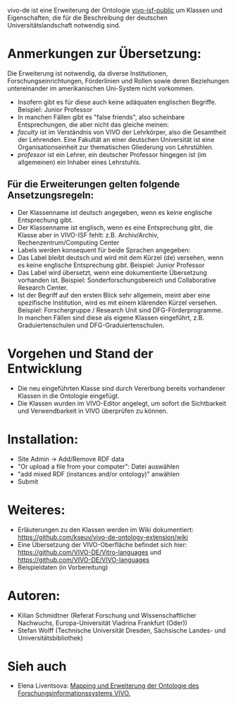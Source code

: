vivo-de ist eine Erweiterung der Ontologie [vivo-isf-public](https://github.com/openrif/vivo-isf-ontology) um Klassen und Eigenschaften, die für die Beschreibung der deutschen Universitätslandschaft notwendig sind.

# Anmerkungen zur Übersetzung:

Die Erweiterung ist notwendig, da diverse Institutionen, Forschungseinrichtungen, Förderlinien und Rollen sowie deren Beziehungen untereinander im amerikanischen Uni-System nicht vorkommen. 

* Insofern gibt es für diese auch keine adäquaten englischen Begriffe. Beispiel: Junior Professor
* In manchen Fällen gibt es "false friends", also scheinbare Entsprechungen, die aber nicht das gleiche meinen: 
 * _faculty_ ist im Verständnis von VIVO der Lehrkörper, also die Gesamtheit der Lehrenden. Eine Fakultät an einer deutschen Universität ist eine Organisationseinheit zur thematischen Gliederung von Lehrstühlen.
 * _professor_ ist ein Lehrer, ein deutscher Professor hingegen ist (im allgemeinen) ein Inhaber eines Lehrstuhls.

## Für die Erweiterungen gelten folgende Ansetzungsregeln:

* Der Klassenname ist deutsch angegeben, wenn es keine englische Entsprechung gibt. 
* Der Klassenname ist englisch, wenn es eine Entsprechung gibt, die Klasse aber in VIVO-ISF fehlt: z.B. Archiv/Archiv, Rechenzentrum/Computing Center
* Labels werden konsequent für beide Sprachen angegeben:
 * Das Label bleibt deutsch und wird mit dem Kürzel (de) versehen, wenn es keine englische Entsprechung gibt. Beispiel: Junior Professor
 * Das Label wird übersetzt, wenn eine dokumentierte Übersetzung vorhanden ist. Beispiel: Sonderforschungsbereich und Collaborative Research Center. 
  * Ist der Begriff auf den ersten Blick sehr allgemein, meint aber eine spezifische Institution, wird es mit einem klärenden Kürzel versehen. Beispiel: Forschergruppe / Research Unit sind DFG-Förderprogramme. In manchen Fällen sind diese als eigene Klassen eingeführt, z.B. Graduiertenschulen und DFG-Graduiertenschulen.

# Vorgehen und Stand der Entwicklung

* Die neu eingeführten Klasse sind durch Vererbung bereits vorhandener Klassen in die Ontologie eingefügt.
* Die Klassen wurden im VIVO-Editor angelegt, um sofort die Sichtbarkeit und Verwendbarkeit in VIVO überprüfen zu können.

# Installation:

* Site Admin -> Add/Remove RDF data 
 * "Or upload a file from your computer": Datei auswählen
 * "add mixed RDF (instances and/or ontology)" anwählen
 * Submit

# Weiteres:

* Erläuterungen zu den Klassen werden im Wiki dokumentiert: https://github.com/kseuv/vivo-de-ontology-extension/wiki
* Eine Übersetzung der VIVO-Oberfläche befindet sich hier: https://github.com/VIVO-DE/Vitro-languages und https://github.com/VIVO-DE/VIVO-languages
* Beispieldaten (in Vorbereitung)

# Autoren: 

* Kilian Schmidtner (Referat Forschung und Wissenschaftlicher Nachwuchs, Europa-Universität Viadrina Frankfurt (Oder))
* Stefan Wolff (Technische Universität Dresden, Sächsische Landes- und Universitätsbibliothek)

# Sieh auch

* Elena Liventsova: [Mapping und Erweiterung der Ontologie des Forschungsinformationssystems VIVO.](https://serwiss.bib.hs-hannover.de/frontdoor/index/index/docId/803)


